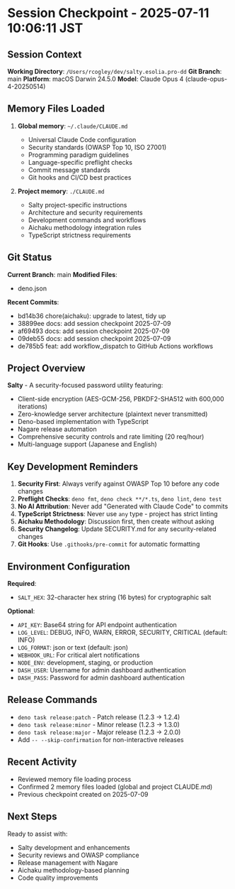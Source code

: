 # Session Checkpoint - 2025-07-11 10:06:11 JST

## Session Context

**Working Directory**: `/Users/rcogley/dev/salty.esolia.pro-dd`
**Git Branch**: main
**Platform**: macOS Darwin 24.5.0
**Model**: Claude Opus 4 (claude-opus-4-20250514)

## Memory Files Loaded

1. **Global memory**: `~/.claude/CLAUDE.md`
   - Universal Claude Code configuration
   - Security standards (OWASP Top 10, ISO 27001)
   - Programming paradigm guidelines
   - Language-specific preflight checks
   - Commit message standards
   - Git hooks and CI/CD best practices

2. **Project memory**: `./CLAUDE.md`
   - Salty project-specific instructions
   - Architecture and security requirements
   - Development commands and workflows
   - Aichaku methodology integration rules
   - TypeScript strictness requirements

## Git Status

**Current Branch**: main
**Modified Files**:

- deno.json

**Recent Commits**:

- bd14b36 chore(aichaku): upgrade to latest, tidy up
- 38899ee docs: add session checkpoint 2025-07-09
- af69493 docs: add session checkpoint 2025-07-09
- 09deb55 docs: add session checkpoint 2025-07-09
- de785b5 feat: add workflow_dispatch to GitHub Actions workflows

## Project Overview

**Salty** - A security-focused password utility featuring:

- Client-side encryption (AES-GCM-256, PBKDF2-SHA512 with 600,000 iterations)
- Zero-knowledge server architecture (plaintext never transmitted)
- Deno-based implementation with TypeScript
- Nagare release automation
- Comprehensive security controls and rate limiting (20 req/hour)
- Multi-language support (Japanese and English)

## Key Development Reminders

1. **Security First**: Always verify against OWASP Top 10 before any code changes
2. **Preflight Checks**: `deno fmt`, `deno check **/*.ts`, `deno lint`, `deno test`
3. **No AI Attribution**: Never add "Generated with Claude Code" to commits
4. **TypeScript Strictness**: Never use `any` type - project has strict linting
5. **Aichaku Methodology**: Discussion first, then create without asking
6. **Security Changelog**: Update SECURITY.md for any security-related changes
7. **Git Hooks**: Use `.githooks/pre-commit` for automatic formatting

## Environment Configuration

**Required**:

- `SALT_HEX`: 32-character hex string (16 bytes) for cryptographic salt

**Optional**:

- `API_KEY`: Base64 string for API endpoint authentication
- `LOG_LEVEL`: DEBUG, INFO, WARN, ERROR, SECURITY, CRITICAL (default: INFO)
- `LOG_FORMAT`: json or text (default: json)
- `WEBHOOK_URL`: For critical alert notifications
- `NODE_ENV`: development, staging, or production
- `DASH_USER`: Username for admin dashboard authentication
- `DASH_PASS`: Password for admin dashboard authentication

## Release Commands

- `deno task release:patch` - Patch release (1.2.3 -> 1.2.4)
- `deno task release:minor` - Minor release (1.2.3 -> 1.3.0)
- `deno task release:major` - Major release (1.2.3 -> 2.0.0)
- Add `-- --skip-confirmation` for non-interactive releases

## Recent Activity

- Reviewed memory file loading process
- Confirmed 2 memory files loaded (global and project CLAUDE.md)
- Previous checkpoint created on 2025-07-09

## Next Steps

Ready to assist with:

- Salty development and enhancements
- Security reviews and OWASP compliance
- Release management with Nagare
- Aichaku methodology-based planning
- Code quality improvements
